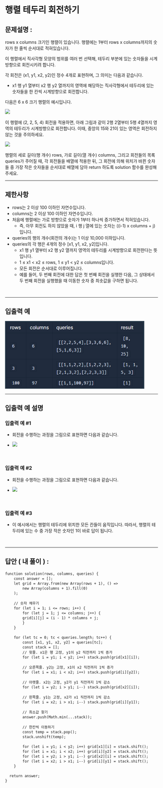 # 행렬 테두리 회전하기

## 문제설명 :

rows x columns 크기인 행렬이 있습니다. 행렬에는 1부터 rows x columns까지의 숫자가 한 줄씩 순서대로 적혀있습니다.

이 행렬에서 직사각형 모양의 범위를 여러 번 선택해, 테두리 부분에 있는 숫자들을 시계방향으로 회전시키려 합니다.

각 회전은 (x1, y1, x2, y2)인 정수 4개로 표현하며, 그 의미는 다음과 같습니다.

- x1 행 y1 열부터 x2 행 y2 열까지의 영역에 해당하는 직사각형에서 테두리에 있는 숫자들을 한 칸씩 시계방향으로 회전합니다.

다음은 6 x 6 크기 행렬의 예시입니다.

<img src ='https://grepp-programmers.s3.ap-northeast-2.amazonaws.com/files/ybm/4c3c0fab-11f4-43b6-b290-6f4017e9379f/grid_example.png'>

이 행렬에 (2, 2, 5, 4) 회전을 적용하면, 아래 그림과 같이 2행 2열부터 5행 4열까지 영역의 테두리가 시계방향으로 회전합니다. 이때, 중앙의 15와 21이 있는 영역은 회전하지 않는 것을 주의하세요.

<img src ='https://grepp-programmers.s3.ap-northeast-2.amazonaws.com/files/ybm/962df137-5c71-4091-ad9f-8e322910c1ab/rotation_example.png'>

행렬의 세로 길이(행 개수) rows, 가로 길이(열 개수) columns, 그리고 회전들의 목록 queries가 주어질 때, 각 회전들을 배열에 적용한 뒤, 그 회전에 의해 위치가 바뀐 숫자들 중 가장 작은 숫자들을 순서대로 배열에 담아 return 하도록 solution 함수를 완성해주세요.

---

## 제한사항

- rows는 2 이상 100 이하인 자연수입니다.
- columns는 2 이상 100 이하인 자연수입니다.
- 처음에 행렬에는 가로 방향으로 숫자가 1부터 하나씩 증가하면서 적혀있습니다.
  - 즉, 아무 회전도 하지 않았을 때, i 행 j 열에 있는 숫자는 ((i-1) x columns + j)입니다.
- queries의 행의 개수(회전의 개수)는 1 이상 10,000 이하입니다.
- queries의 각 행은 4개의 정수 [x1, y1, x2, y2]입니다.
  - x1 행 y1 열부터 x2 행 y2 열까지 영역의 테두리를 시계방향으로 회전한다는 뜻입니다.
  - 1 ≤ x1 < x2 ≤ rows, 1 ≤ y1 < y2 ≤ columns입니다.
  - 모든 회전은 순서대로 이루어집니다.
  - 예를 들어, 두 번째 회전에 대한 답은 첫 번째 회전을 실행한 다음, 그 상태에서 두 번째 회전을 실행했을 때 이동한 숫자 중 최솟값을 구하면 됩니다.

<br/>

---

## 입출력 예

<img src ='행렬 테두리 회전하기.png'>

<br/>

---

## 입출력 예 설명

### 입출력 예 #1

- 회전을 수행하는 과정을 그림으로 표현하면 다음과 같습니다.

- <img src ='https://grepp-programmers.s3.ap-northeast-2.amazonaws.com/files/ybm/8c8cdd84-d0ec-4b9d-bdf7-f100d0098c5e/example1.png'>

<br/>

### 입출력 예 #2

- 회전을 수행하는 과정을 그림으로 표현하면 다음과 같습니다.

- <img src ='https://grepp-programmers.s3.ap-northeast-2.amazonaws.com/files/ybm/e3fce2bf-9da9-41e4-926a-5d19b4f31188/example2.png'>

<br/>

### 입출력 예 #3

- 이 예시에서는 행렬의 테두리에 위치한 모든 칸들이 움직입니다. 따라서, 행렬의 테두리에 있는 수 중 가장 작은 숫자인 1이 바로 답이 됩니다.

<br/>

---

## 답안 ( 내 풀이 ) :

```
function solution(rows, columns, queries) {
    const answer = [];
    let grid = Array.from(new Array(rows + 1), () =>
        new Array(columns + 1).fill(0)
    );

    // 숫자 채우기
    for (let i = 1; i <= rows; i++) {
        for (let j = 1; j <= columns; j++) {
        grid[i][j] = (i - 1) * columns + j;
        }
    }

    for (let tc = 0; tc < queries.length; tc++) {
        const [x1, y1, x2, y2] = queries[tc];
        const stack = [];
        // 윗줄. x1은 행 고정, y1이 y2 직전까지 1씩 증가
        for (let i = y1; i < y2; i++) stack.push(grid[x1][i]);

        // 오른쪽줄. y2는 고정, x1이 x2 직전까지 1씩 증가
        for (let i = x1; i < x2; i++) stack.push(grid[i][y2]);

        // 아랫줄. x2는 고정, y2가 y1 직전까지 1씩 감소
        for (let i = y2; i > y1; i--) stack.push(grid[x2][i]);

        // 왼쪽줄. y1는 고정, x2가 x1 직전까지 1씩 감소
        for (let i = x2; i > x1; i--) stack.push(grid[i][y1]);

        // 최소값 찾기
        answer.push(Math.min(...stack));

        // 한칸씩 이동하기
        const temp = stack.pop();
        stack.unshift(temp);

        for (let i = y1; i < y2; i++) grid[x1][i] = stack.shift();
        for (let i = x1; i < x2; i++) grid[i][y2] = stack.shift();
        for (let i = y2; i > y1; i--) grid[x2][i] = stack.shift();
        for (let i = x2; i > x1; i--) grid[i][y1] = stack.shift();
    }

  return answer;
}
```
